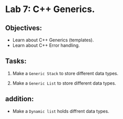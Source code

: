 # Lab 7: C++ Generics.

## Objectives:

- Learn about C++ Generics (templates).
- Learn about C++ Error handling.

## Tasks:

1. Make a `Generic Stack` to store different data types.

2. Make a `Generic List` to store different data types.

## addition:

- Make a `Dynamic list` holds diffrent data types.
